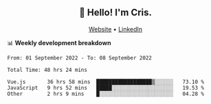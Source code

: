 
<h2 align="center">👋 Hello! I'm Cris.</h2>
<p align="center">
  <a href="https://www.criscunas.dev">Website</a> •
  <a href="https://www.linkedin.com/in/cristophercunas/">LinkedIn</a>
</p>


📊 **Weekly development breakdown**
<!--START_SECTION:waka-->

```text
From: 01 September 2022 - To: 08 September 2022

Total Time: 48 hrs 24 mins

Vue.js       36 hrs 58 mins  ██████████████████▒░░░░░░   73.10 %
JavaScript   9 hrs 52 mins   █████░░░░░░░░░░░░░░░░░░░░   19.53 %
Other        2 hrs 9 mins    █░░░░░░░░░░░░░░░░░░░░░░░░   04.28 %
```

<!--END_SECTION:waka-->

